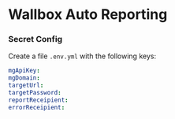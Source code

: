 # Wallbox Auto Reporting

### Secret Config

Create a file `.env.yml` with the following keys:

```yml
mgApiKey:
mgDomain:
targetUrl:
targetPassword:
reportReceipient:
errorReceipient:
```
